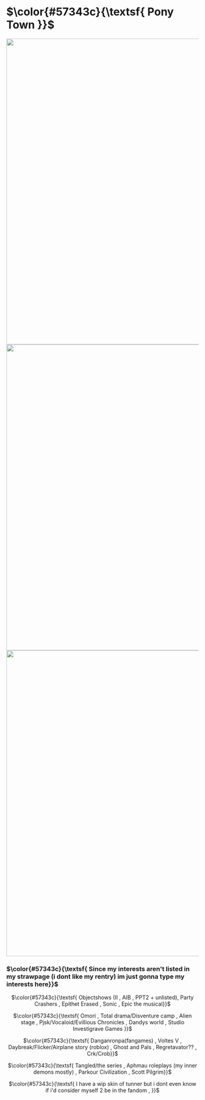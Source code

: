 # $\color{#57343c}{\textsf{ Pony Town }}$
<p></p>


<p align="center">
<img src="https://64.media.tumblr.com/f994eb435efade4763eaf25046e074db/24e3b077138c0320-22/s2048x3072/54acfeca213dbc0452457bca3c4de5dda4a85526.pnj" width="800">
<img src="https://file.garden/Z1RDrf5S-wyca2lu/image_2025-01-26_124911391.png" width="800">
<img src="https://64.media.tumblr.com/f994eb435efade4763eaf25046e074db/24e3b077138c0320-22/s2048x3072/54acfeca213dbc0452457bca3c4de5dda4a85526.pnj" width="800">


<p align="center"><h3>$\color{#57343c}{\textsf{ Since my interests aren't listed in my strawpage (i dont like my rentry) im just gonna type my interests here}}$</h3>

<p align="center">$\color{#57343c}{\textsf{ Objectshows (II , AIB , PPT2 + unlisted), Party Crashers , Epithet Erased , Sonic , Epic the musical}}$
<p align="center">$\color{#57343c}{\textsf{ Omori , Total drama/Disventure camp , Alien stage , Pjsk/Vocaloid/Evillious Chronicles , Dandys world , Studio Investigrave Games }}$
<p align="center">$\color{#57343c}{\textsf{ Danganronpa(fangames) , Voltes V , Daybreak/Flicker/Airplane story (roblox) , Ghost and Pals , Regretavator?? , Crk/Crob}}$
<p align="center">$\color{#57343c}{\textsf{ Tangled/the series , Aphmau roleplays (my inner demons mostly) , Parkour Civilization , Scott Pilgrim}}$

<p align="center">$\color{#57343c}{\textsf{ I have a wip skin of tunner but i dont even know if i'd consider myself 2 be in the fandom , }}$
</p>
